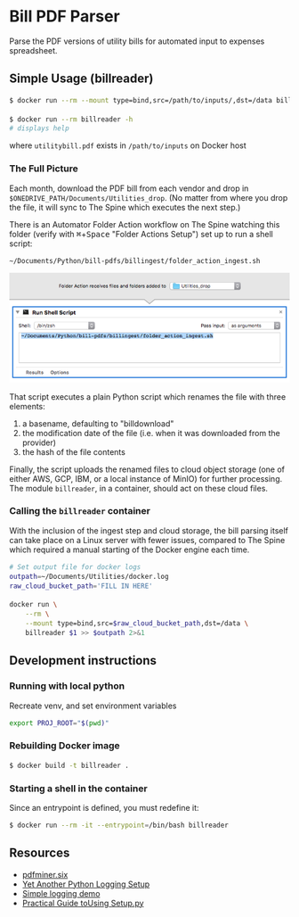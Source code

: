 # Bill PDF Parser

Parse the PDF versions of utility bills for automated input to expenses spreadsheet.

## Simple Usage (billreader)
```bash
$ docker run --rm --mount type=bind,src=/path/to/inputs/,dst=/data billreader utilitybill.pdf

$ docker run --rm billreader -h
# displays help
```
where `utilitybill.pdf` exists in `/path/to/inputs` on Docker host

### The Full Picture
Each month, download the PDF bill from each vendor and drop in `$ONEDRIVE_PATH/Documents/Utilities_drop`.
(No matter from where you drop the file, it will sync to The Spine which executes the next step.)

There is an Automator Folder Action workflow on The Spine watching this folder (verify with 
<kbd>⌘</kbd>+<kbd>Space</kbd> "Folder Actions Setup") set up to run a shell script:
```bash
~/Documents/Python/bill-pdfs/billingest/folder_action_ingest.sh
```
![Automator folder action to run script](billingest/billreader_ingest.workflow/Contents/QuickLook/Thumbnail.png)

That script executes a plain Python script which renames the file with three elements:
1. a basename, defaulting to "billdownload"
2. the modification date of the file (i.e. when it was downloaded from the provider)
3. the hash of the file contents

Finally, the script uploads the renamed files to cloud object storage (one of either AWS, GCP, IBM, 
or a local instance of MinIO) for further processing. The module `billreader`, in a container,
should act on these cloud files.

### Calling the `billreader` container
With the inclusion of the ingest step and cloud storage, the bill parsing itself can take place
on a Linux server with fewer issues, compared to The Spine which required a manual starting of the 
Docker engine each time.
```bash
# Set output file for docker logs
outpath=~/Documents/Utilities/docker.log
raw_cloud_bucket_path='FILL IN HERE'

docker run \
    --rm \
    --mount type=bind,src=$raw_cloud_bucket_path,dst=/data \
    billreader $1 >> $outpath 2>&1
```

## Development instructions
### Running with local python 
Recreate venv, and set environment variables
```bash
export PROJ_ROOT="$(pwd)"
```

### Rebuilding Docker image
```bash
$ docker build -t billreader .
```

### Starting a shell in the container
Since an entrypoint is defined, you must redefine it:
```bash
$ docker run --rm -it --entrypoint=/bin/bash billreader
```

## Resources
* [pdfminer.six](https://pdfminersix.readthedocs.io)
* [Yet Another Python Logging Setup](https://stackoverflow.com/questions/45287578/yet-another-python-logging-setup)
* [Simple logging demo](https://github.com/stevekm/logging-demo)
* [Practical Guide toUsing Setup.py](https://godatadriven.com/blog/a-practical-guide-to-using-setup-py/)
